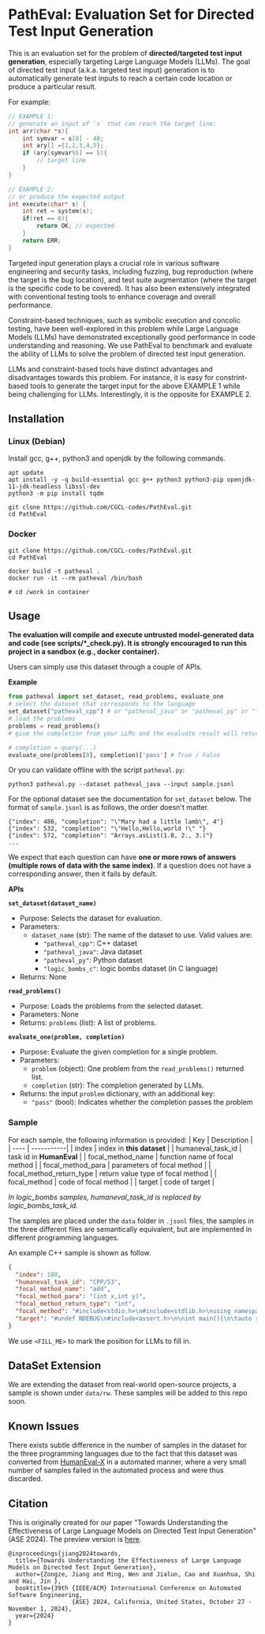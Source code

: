 # PathEval: Evaluation Set for Directed Test Input Generation

This is an evaluation set for the problem of **directed/targeted test input generation**, especially targeting Large Language Models (LLMs).
The goal of directed test input (a.k.a. targeted test input) generation is to automatically generate test inputs to reach a certain code location or produce a particular result. 

For example:
```c
// EXAMPLE 1:
// generate an input of `s` that can reach the target line:
int arr(char *s){
    int symvar = s[0] - 48;
    int ary[] ={1,2,3,4,5};
    if (ary[symvar%5] == 5){
        // target line
    }
}

// EXAMPLE 2:
// or produce the expected output
int execute(char* s) {
    int ret = system(s);
    if(ret == 0){
        return OK; // expected
    }
    return ERR;
}
```

Targeted input generation plays a crucial role in various software engineering and security tasks, including fuzzing, bug reproduction (where the target is the bug location), and test suite augmentation (where the target is the specific code to be covered). It has also been extensively integrated with conventional testing tools to enhance coverage and overall performance.

Constraint-based techniques, such as symbolic execution
and concolic testing, have been well-explored in this problem while Large Language Models (LLMs) have demonstrated exceptionally good performance in code understanding and reasoning. 
We use PathEval to benchmark and evaluate the ability of LLMs to solve the problem of directed test input generation. 


LLMs and constraint-based tools have distinct advantages and disadvantages towards this problem.
For instance, it is easy for constrint-based tools to generate the target input for the above EXAMPLE 1 while being challenging for LLMs.
Interestingly, it is the opposite for EXAMPLE 2.

## Installation

### Linux (Debian)
Install gcc, g++, python3 and openjdk by the following commands.
```shell
apt update
apt install -y -q build-essential gcc g++ python3 python3-pip openjdk-11-jdk-headless libssl-dev
python3 -m pip install tqdm

git clone https://github.com/CGCL-codes/PathEval.git
cd PathEval
```

### Docker
```shell
git clone https://github.com/CGCL-codes/PathEval.git
cd PathEval

docker build -t patheval .
docker run -it --rm patheval /bin/bash

# cd /work in container
```

## Usage
**The evaluation will compile and execute untrusted model-generated data and code (see scripts/*_check.py). It is strongly encouraged to run this project in a sandbox (e.g., docker container).**

Users can simply use this dataset through a couple of APIs.

**Example**
```python
from patheval import set_dataset, read_problems, evaluate_one
# select the dataset that corresponds to the language
set_dataset("patheval_cpp") # or "patheval_java" or "patheval_py" or "logic_bombs_c"
# load the problems
problems = read_problems()
# give the completion from your LLMs and the evaluate result will return.

# completion = query(...)
evaluate_one(problems[0], completion)['pass'] # True / False
```

Or you can validate offline with the script `patheval.py`:
```shell
python3 patheval.py --dataset patheval_java --input sample.jsonl
```
For the optional dataset see the documentation for `set_dataset` below.
The format of `sample.jsonl` is as follows, the order doesn't matter.
```text
{"index": 486, "completion": "\"Mary had a little lamb\", 4"}
{"index": 532, "completion": "\"Hello,Hello,world !\" "}
{"index": 572, "completion": "Arrays.asList(1.0, 2., 3.)"}
...
```
We expect that each question can have **one or more rows of answers (multiple rows of data with the same index)**. If a question does not have a corresponding answer, then it fails by default.

**APIs**

**`set_dataset(dataset_name)`**
- Purpose: Selects the dataset for evaluation.
- Parameters:
  - `dataset_name` (str): The name of the dataset to use. Valid values are:
    - `"patheval_cpp"`: C++ dataset
    - `"patheval_java"`: Java dataset
    - `"patheval_py"`: Python dataset
    - `"logic_bombs_c"`: logic bombs dataset (in C language)
- Returns: None

**`read_problems()`**
- Purpose: Loads the problems from the selected dataset.
- Parameters: None
- Returns: `problems` (list): A list of problems.

**`evaluate_one(problem, completion)`**
- Purpose: Evaluate the given completion for a single problem.
- Parameters:
  - `problem` (object): One problem from the `read_problems()` returned list.
  - `completion` (str): The completion generated by LLMs.
- Returns: the input `problem` dictionary, with an additional key:
  - `"pass"` (bool): Indicates whether the completion passes the problem

### Sample
For each sample, the following information is provided:
| Key | Description |
| ---- | -----------| 
| index | index in **this dataset** |
| humaneval_task_id | task id in **HumanEval** | 
| focal_method_name | function name of focal method |
| focal_method_para | parameters of focal method |
| focal_method_return_type | return value type of focal method |
| focal_method | code of focal method |
| target | code of target | 

*In logic_bombs samples, humaneval_task_id is replaced by logic_bombs_task_id.*

The samples are placed under the `data` folder in `.jsonl` files, the samples in the three different files are semantically equivalent, but are implemented in different programming languages. 

An example C++ sample is shown as follow.
```json
{
  "index": 180,
  "humaneval_task_id": "CPP/53",
  "focal_method_name": "add",
  "focal_method_para": "(int x,int y)",
  "focal_method_return_type": "int",
  "focal_method": "#include<stdio.h>\n#include<stdlib.h>\nusing namespace std;\n#include<algorithm>\n#include<math.h>\nint add(int x,int y){\n    return x+y;\n}",
  "target": "#undef NDEBUG\n#include<assert.h>\n\nint main(){\n\tauto result = add(<FILL_ME>);\n\tassert(result==5);\n}"
}
```
We use `<FILL_ME>` to mark the position for LLMs to fill in.

## DataSet Extension
We are extending the dataset from real-world open-source projects, a sample is shown under `data/rw`. These samples will be added to this repo soon.

## Known Issues
There exists subtle difference in the number of samples in the dataset for the three programming languages due to the fact that this dataset was converted from [HumanEval-X](https://huggingface.co/datasets/THUDM/humaneval-x) in a automated manner, where a very small number of samples failed in the automated process and were thus discarded.

## Citation
This is originally created for our paper "Towards Understanding the Effectiveness of Large Language Models on Directed Test Input Generation" (ASE 2024). The preview version is [here](./PathEval_Preprint.pdf).

```text
@inproceedings{jiang2024towards,
  title={Towards Understanding the Effectiveness of Large Language Models on Directed Test Input Generation},
  author={Zongze, Jiang and Ming, Wen and Jialun, Cao and Xuanhua, Shi and Hai, Jin },
  booktitle={39th {IEEE/ACM} International Conference on Automated Software Engineering,
                  {ASE} 2024, California, United States, October 27 - November 1, 2024},
  year={2024}
}
```